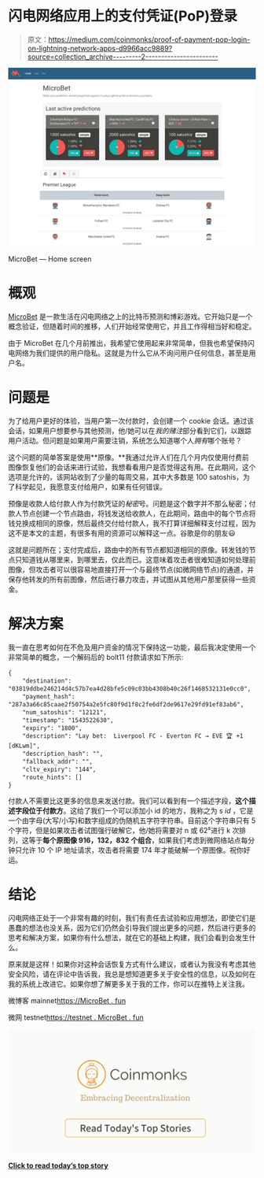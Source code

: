# 闪电网络应用上的支付凭证(PoP)登录

> 原文：<https://medium.com/coinmonks/proof-of-payment-pop-login-on-lightning-network-apps-d9966acc9889?source=collection_archive---------2----------------------->

![](img/6e9d6f9a135676dc85eb07c5c29dd702.png)

MicroBet — Home screen

# 概观

[MicroBet](https://microbet.fun/) 是一款生活在闪电网络之上的比特币预测和博彩游戏。它开始只是一个概念验证，但随着时间的推移，人们开始经常使用它，并且工作得相当好和稳定。

由于 MicroBet 在几个月前推出，我希望它使用起来非常简单，但我也希望保持闪电网络为我们提供的用户隐私。这就是为什么它从不询问用户任何信息，甚至是用户名。

# 问题是

为了给用户更好的体验，当用户第一次付款时，会创建一个 cookie 会话。通过该会话，如果用户想要参与其他预测，他/她可以在*我的赌注*部分看到它们，以跟踪用户活动。但问题是如果用户需要注销，系统怎么知道哪个人*拥有*哪个账号？

这个问题的简单答案是使用**原像。**我通过允许人们在几个月内仅使用付费前图像恢复他们的会话来进行试验，我想看看用户是否觉得这有用。在此期间，这个选项是允许的，该网站收到了少量的每周交易，其中大多数是 100 satoshis，为了科学起见，我愿意支付给用户，如果有任何错误。

预像是收款人给付款人作为付款凭证的*秘密*号。问题是这个数字并不那么秘密；付款人节点创建一个节点路由，将钱发送给收款人，在此期间，路由中的每个节点将钱兑换成相同的原像，然后最终交付给付款人，我不打算详细解释支付过程，因为这不是本文的主题，有很多有用的资源可以解释这一点。谷歌是你的朋友😃

这就是问题所在；支付完成后，路由中的所有节点都知道相同的原像。转发钱的节点只知道钱从哪里来，到哪里去，仅此而已。这意味着攻击者很难知道如何处理前图像，但攻击者可以很容易地直接打开一个与最终节点(如微网络节点)的通道，并保存他转发的所有前图像，然后进行暴力攻击，并试图从其他用户那里获得一些资金。

# 解决方案

我一直在思考如何在不危及用户资金的情况下保持这一功能，最后我决定使用一个非常简单的概念，一个解码后的 bolt11 付款请求如下所示:

```
{
    "destination": "03819ddbe246214d4c57b7ea4d28bfe5c09c03bb4308b40c26f1468532131e0cc0",
    "payment_hash": "287a3a66c85caae2f50754a2e5fc80f9d1f8c2fe6df2de9617e29fd91ef83ab6",
    "num_satoshis": "12121",
    "timestamp": "1543522630",
    "expiry": "1800",
    "description": "Lay bet:  Liverpool FC - Everton FC → EVE 🏆 +1 [dKLwm]",
    "description_hash": "",
    "fallback_addr": "",
    "cltv_expiry": "144",
    "route_hints": []
}
```

付款人不需要比这更多的信息来发送付款。我们可以看到有一个描述字段，**这个描述字段位于付款方**。这给了我们一个可以添加小 id 的地方，我称之为 s *id* ，它是一个由字母(大写/小写)和数字组成的伪随机五字符字符串。目前这个字符串只有 5 个字符，但是如果攻击者试图强行破解它，他/她将需要对 n 或 62⁵进行 k 次排列，这等于**每个原图像 916，132，832 个组合**，如果我们考虑到微网络站点每分钟只允许 10 个 IP 地址请求，攻击者将需要 174 年才能破解一个原图像。祝你好运。

# 结论

闪电网络正处于一个非常有趣的时刻，我们有责任去试验和应用想法，即使它们是愚蠢的想法也没关系，因为它们仍然会引导我们提出更多的问题，然后进行更多的思考和解决方案，如果你有什么想法，就在它的基础上构建，我们会看到会发生什么。

原来就是这样！如果你对这种会话恢复方式有什么建议，或者认为我没有考虑其他安全风险，请在评论中告诉我，我总是想知道更多关于安全性的信息，以及如何在我的系统上改进它。如果你想了解更多关于我的工作，你可以在推特上关注我。

微博客 mainnet[https://MicroBet . fun](https://microbet.fun/)

微网 testnet[https://testnet . MicroBet . fun](https://testnet.microbet.fun/)

[![](img/449450761cd76f44f9ae574333f9e9af.png)](http://bit.ly/2G71Sp7)

[**Click to read today’s top story**](http://bit.ly/2G71Sp7)